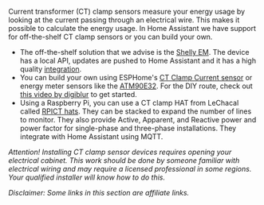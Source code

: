 Current transformer (CT) clamp sensors measure your energy usage by looking at the current passing through an electrical wire. This makes it possible to calculate the energy usage. In Home Assistant we have support for off-the-shelf CT clamp sensors or you can build your own.

- The off-the-shelf solution that we advise is the [Shelly EM](https://www.shelly.com/products/shelly-em-50a-clamp-1?tracking=A7FsiPIfUWsFpnfKHa8SRyUYLXjr2hPq). The device has a local API, updates are pushed to Home Assistant and it has a high quality [integration](/integrations/shelly/).
- You can build your own using ESPHome's [CT Clamp Current sensor](https://esphome.io/components/sensor/ct_clamp.html) or energy meter sensors like the [ATM90E32](https://esphome.io/components/sensor/atm90e32.html). For the DIY route, check out [this video by digiblur](https://www.youtube.com/watch?v=n2XZzciz0s4) to get started.
- Using a Raspberry Pi, you can use a CT clamp HAT from LeChacal called [RPICT hats](https://lechacal.com/docs/RPICT/Raspberrypi_Current_and_Temperature_Sensor_Adaptor/). They can be stacked to expand the number of lines to monitor. They also provide Active, Apparent, and Reactive power and power factor for single-phase and three-phase installations. They integrate with Home Assistant using MQTT.

_Attention! Installing CT clamp sensor devices requires opening your electrical cabinet. This work should be done by someone familiar with electrical wiring and may require a licensed professional in some regions. Your qualified installer will know how to do this._

_Disclaimer: Some links in this section are affiliate links._
